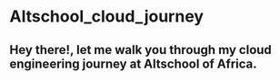 # Altschool_cloud_journey

## Hey there!, let me walk you through my cloud engineering journey at Altschool of Africa.

